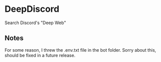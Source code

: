 # DeepDiscord

Search Discord's "Deep Web"

## Notes

For some reason, I threw the .env.txt file in the bot folder. Sorry about this, should be fixed in a future release.
